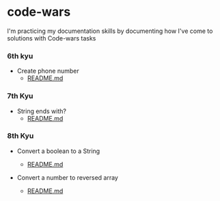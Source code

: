 # code-wars

I'm practicing my documentation skills by documenting how I've come to solutions with Code-wars tasks

### 6th kyu

- Create phone number
  - [README.md](./6th-kyu/create_phone_number/README.md)

### 7th Kyu

- String ends with?
  - [README.md](./7th-kyu/String_ends_with/README.md)

### 8th Kyu

- Convert a boolean to a String

  - [README.md](/8th-kyu/Convert_a_Boolean_to_a_String/README.md)

- Convert a number to reversed array
  - [README.md](/8th-kyu/Convert_number_to_reversed_array_of_digits/README.md)
